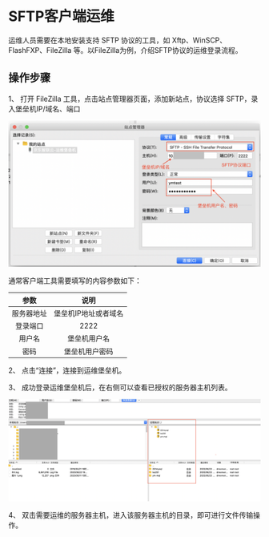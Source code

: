 # SFTP客户端运维

运维人员需要在本地安装支持 SFTP 协议的工具，如 Xftp、WinSCP、FlashFXP、FileZilla 等。以FileZilla为例，介绍SFTP协议的运维登录流程。

## 操作步骤

1、 打开 FileZilla 工具，点击站点管理器页面，添加新站点，协议选择 SFTP，录入堡垒机IP/域名、端口

![](/image/Bastion/sftp1.png) 

通常客户端工具需要填写的内容参数如下：


| 参数      |   说明  | 
| :--------: | :--------:|
| 服务器地址  | 堡垒机IP地址或者域名 |
| 登录端口  | 2222|
| 用户名  | 堡垒机用户名 |
| 密码  | 堡垒机用户密码 |


2、 点击“连接”，连接到运维堡垒机。

3、 成功登录运维堡垒机后，在右侧可以查看已授权的服务器主机列表。

![](/image/Bastion/sftp2.png) 

4、 双击需要运维的服务器主机，进入该服务器主机的目录，即可进行文件传输操作。


